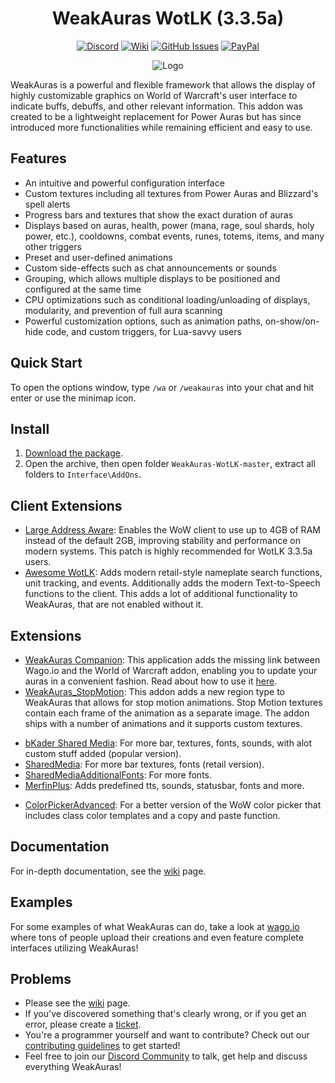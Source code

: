 <div align="center">

# WeakAuras WotLK (3.3.5a)

[![Discord](https://img.shields.io/discord/259362419372064778?style=flat&logo=discord&label=Discord)](https://discord.gg/UXSc7nt) [![Wiki](https://img.shields.io/badge/wiki-grey?style=flat&logo=github)](https://github.com/NoM0Re/WeakAuras-WotLK/wiki) [![GitHub Issues](https://img.shields.io/github/issues/NoM0Re/WeakAuras-WotLK)](https://github.com/NoM0Re/WeakAuras-WotLK/issues) [![PayPal](https://img.shields.io/badge/Buy_me_a_coffee-100000?style=flat&logo=PayPal&logoColor=white&labelColor=3b7bbf&color=grey)](https://streamelements.com/nom0ree/tip)

![Logo](https://i.imgur.com/wwbxeCG.jpeg)
</div>

WeakAuras is a powerful and flexible framework that allows the display of highly customizable graphics on World of Warcraft's user interface to indicate buffs, debuffs, and other relevant information. This addon was created to be a lightweight replacement for Power Auras but has since introduced more functionalities while remaining efficient and easy to use.

## Features

* An intuitive and powerful configuration interface
* Custom textures including all textures from Power Auras and Blizzard's spell alerts
* Progress bars and textures that show the exact duration of auras
* Displays based on auras, health, power (mana, rage, soul shards, holy power, etc.), cooldowns, combat events, runes, totems, items, and many other triggers
* Preset and user-defined animations
* Custom side-effects such as chat announcements or sounds
* Grouping, which allows multiple displays to be positioned and configured at the same time
* CPU optimizations such as conditional loading/unloading of displays, modularity, and prevention of full aura scanning
* Powerful customization options, such as animation paths, on-show/on-hide code, and custom triggers, for Lua-savvy users

## Quick Start

To open the options window, type `/wa` or `/weakauras` into your chat and hit enter or use the minimap icon.

## Install

1. [Download the package](https://github.com/NoM0Re/WeakAuras-WotLK/archive/refs/heads/master.zip).
2. Open the archive, then open folder `WeakAuras-WotLK-master`, extract all folders to `Interface\AddOns`.

## Client Extensions

* [Large Address Aware](https://github.com/NoM0Re/WeakAuras-WotLK/wiki/Large-Address-Aware): Enables the WoW client to use up to 4GB of RAM instead of the default 2GB, improving stability and performance on modern systems. This patch is highly recommended for WotLK 3.3.5a users.
* [Awesome WotLK](https://github.com/NoM0Re/WeakAuras-WotLK/wiki/awesome_wotlk): Adds modern retail-style nameplate search functions, unit tracking, and events. Additionally adds the modern Text-to-Speech functions to the client. This adds a lot of additional functionality to WeakAuras, that are not enabled without it.

## Extensions

* [WeakAuras Companion](https://weakauras.wtf): This application adds the missing link between Wago.io and the World of Warcraft addon, enabling you to update your auras in a convenient fashion. Read about how to use it [here](https://github.com/NoM0Re/WeakAuras-WotLK/wiki/WeakAuras-Companion).
* [WeakAuras_StopMotion](https://www.curseforge.com/wow/addons/weakauras-stop-motion): This addon adds a new region type to WeakAuras that allows for stop motion animations. Stop Motion textures contain each frame of the animation as a separate image. The addon ships with a number of animations and it supports custom textures.
- [bKader Shared Media](https://github.com/bkader/SharedMedia): For more bar, textures, fonts, sounds, with alot custom stuff added (popular version).
- [SharedMedia](https://github.com/NoM0Re/SharedMedia): For more bar textures, fonts (retail version).
- [SharedMediaAdditionalFonts](https://github.com/NoM0Re/SharedMediaAdditionalFonts): For more fonts.
- [MerfinPlus](https://drive.google.com/file/d/1xDCpDpStRbXdSBKYOeZHpYBt_dRDqb3g/view?usp=sharing): Adds predefined tts, sounds, statusbar, fonts and more.
* [ColorPickerAdvanced](https://drive.google.com/file/d/1ymNYizWp2TxIS1a6hLg7bT9YoJ3E-8Na/view?usp=sharing): For a better version of the WoW color picker that includes class color templates and a copy and paste function.

## Documentation

For in-depth documentation, see the [wiki](https://github.com/NoM0Re/WeakAuras-WotLK/wiki) page.

## Examples

For some examples of what WeakAuras can do, take a look at [wago.io](https://wago.io/search/imports/wow/all?q=3.3.5) where tons of people upload their creations and even feature complete interfaces utilizing WeakAuras!

## Problems

* Please see the [wiki](https://github.com/NoM0Re/WeakAuras-WotLK/wiki) page.
* If you've discovered something that's clearly wrong, or if you get an error, please create a [ticket](https://github.com/NoM0Re/WeakAuras-WotLK/issues).
* You're a programmer yourself and want to contribute? Check out our [contributing guidelines](CONTRIBUTING.md) to get started!
* Feel free to join our [Discord Community](https://discord.gg/UXSc7nt) to talk, get help and discuss everything WeakAuras!


